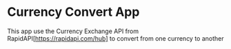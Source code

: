 # Currency Convert App

This app use the Currency Exchange API from RapidAPI[https://rapidapi.com/hub] to convert from one currency to another
